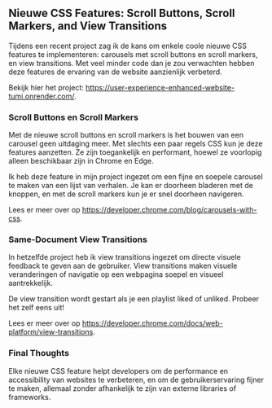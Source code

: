 ## Nieuwe CSS Features: Scroll Buttons, Scroll Markers, and View Transitions

Tijdens een recent project zag ik de kans om enkele coole nieuwe CSS features te implementeren: carousels met scroll buttons en scroll markers, en view transitions. Met veel minder code dan je zou verwachten hebben deze features de ervaring van de website aanzienlijk verbeterd.

Bekijk hier het project: https://user-experience-enhanced-website-tumi.onrender.com/. 


### Scroll Buttons en Scroll Markers

Met de nieuwe scroll buttons en scroll markers is het bouwen van een carousel geen uitdaging meer. Met slechts een paar regels CSS kun je deze features aanzetten. Ze zijn toegankelijk en performant, hoewel ze voorlopig alleen beschikbaar zijn in Chrome en Edge.

Ik heb deze feature in mijn project ingezet om een fijne en soepele carousel te maken van een lijst van verhalen. Je kan er doorheen bladeren met de knoppen, en met de scroll markers kun je er snel doorheen navigeren.

Lees er meer over op https://developer.chrome.com/blog/carousels-with-css.


### Same-Document View Transitions

In hetzelfde project heb ik view transitions ingezet om directe visuele feedback te geven aan de gebruiker. View transitions maken visuele veranderingen of navigatie op een webpagina soepel en visueel aantrekkelijk.

De view transition wordt gestart als je een playlist liked of unliked. Probeer het zelf eens uit!

Lees er meer over op https://developer.chrome.com/docs/web-platform/view-transitions. 

### Final Thoughts

Elke nieuwe CSS feature helpt developers om de performance en accessibility van websites te verbeteren, en om de gebruikerservaring fijner te maken, allemaal zonder afhankelijk te zijn van externe libraries of frameworks.